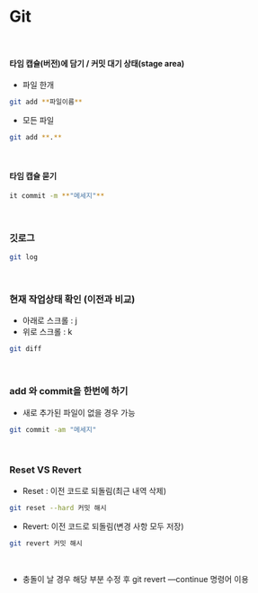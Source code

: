 # Git

  
<br />  

#### 타임 캡슐(버전)에 담기  / 커밋 대기 상태(stage area)
> 
- 파일 한개
```bash
git add **파일이름**
```
- 모든 파일
```bash
git add **.**
```
    
<br />  


#### 타임 캡슐 묻기
> 

```bash
it commit -m **"메세지"**
```
  
<br />  


### 깃로그
> 

```bash
git log
```
  
<br />  


### 현재 작업상태 확인 (이전과 비교)
> 
- 아래로 스크롤 : j
- 위로 스크롤 : k
```bash
git diff
```
  
<br />  

###  add 와 commit을 한번에 하기
- 새로 추가된 파일이 없을 경우 가능

```bash
git commit -am "메세지"
```


<br />  

### Reset VS Revert
- Reset : 이전 코드로 되돌림(최근 내역 삭제)

```bash
git reset --hard 커밋 해시
```

- Revert: 이전 코드로 되돌림(변경 사항 모두 저장)

```bash
git revert 커밋 해시
```

<br />

- 충돌이 날 경우 해당 부분 수정 후 git revert —continue 명령어 이용